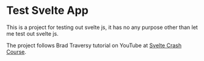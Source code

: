# Test Svelte App

This is a project for testing out svelte js, it has no any purpose other than let me test out svelte js.

The project follows Brad Traversy tutorial on YouTube at [Svelte Crash Course](https://youtu.be/uK2RnIzrQ0M).